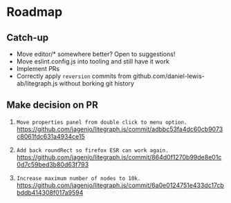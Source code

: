 
# Roadmap

## Catch-up

* Move editor/* somewhere better?  Open to suggestions!
* Move eslint.config.js into tooling and still have it work
* Implement PRs
* Correctly apply `reversion` commits from github.com/daniel-lewis-ab/litegraph.js without borking git history

## Make decision on PR

1. `Move properties panel from double click to menu option.` https://github.com/jagenjo/litegraph.js/commit/adbbc53fa4dc60cb9073c8061fdc631a4934ce15

2. `Add back roundRect so firefox ESR can work again.` https://github.com/jagenjo/litegraph.js/commit/864d0f1270b99de8e01c0d7c59bed3b80d63f793

3. `Increase maximum number of nodes to 10k.`
https://github.com/jagenjo/litegraph.js/commit/6a0e0124751e433dc17cbbddb414308f017a9594



